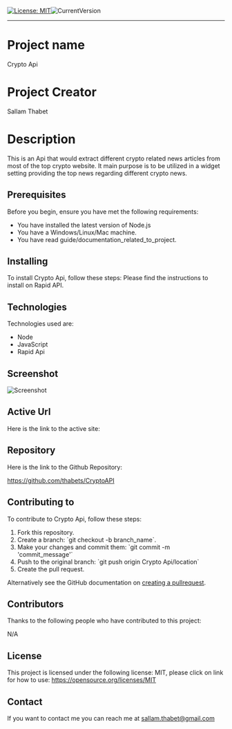 
[![License: MIT](https://img.shields.io/badge/License-MIT-yellow.svg)](https://opensource.org/licenses/MIT)![CurrentVersion](https://img.shields.io/badge/version-1.0.0-green.svg)

---
# Project name
Crypto Api

# Project Creator
Sallam Thabet

# Description
This is an Api that would extract different crypto related news articles from most of the top crypto website. It main purpose is to be utilized in a widget setting providing the top news regarding different crypto news.

## Prerequisites
Before you begin, ensure you have met the following requirements:
* You have installed the latest version of Node.js
* You have a Windows/Linux/Mac machine.
* You have read guide/documentation_related_to_project.

## Installing

To install Crypto Api, follow these steps:
Please find the instructions to install on Rapid API.

## Technologies

Technologies used are:

* Node 
* JavaScript 
* Rapid Api

## Screenshot

![Screenshot]()

## Active Url

Here is the link to the active site:



## Repository

Here is the link to the Github Repository:

https://github.com/thabets/CryptoAPI

## Contributing to

To contribute to Crypto Api, follow these steps:
1. Fork this repository.
2. Create a branch: \`git checkout -b branch_name\`.
3. Make your changes and commit them: \`git commit -m 'commit_message'\`
4. Push to the original branch: \`git push origin Crypto Api/location\`
5. Create the pull request.

Alternatively see the GitHub documentation on [creating a pullrequest](https://help.github.com/en/github/collaborating-with-issues-and-pull-requests/creating-a-pull-request).

## Contributors

Thanks to the following people who have contributed to this project:

N/A

## License

This project is licensed under the following license: MIT, please click on link for how to use: https://opensource.org/licenses/MIT

## Contact

If you want to contact me you can reach me at sallam.thabet@gmail.com 
